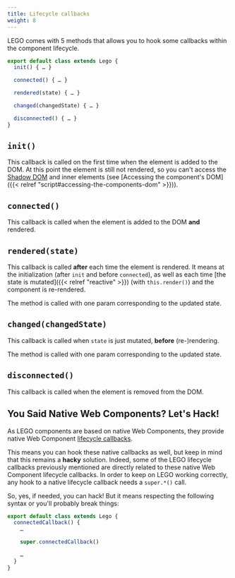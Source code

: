 ```yaml
---
title: Lifecycle callbacks
weight: 8
---
```


LEGO comes with 5 methods that allows you to hook some callbacks within the component lifecycle.

```js
export default class extends Lego {
  init() { … }

  connected() { … }

  rendered(state) { … }

  changed(changedState) { … }

  disconnected() { … }
}
```

## `init()`

This callback is called on the first time when the element is added to the DOM. At this point the element is still not rendered, so you can't access the [Shadow DOM]((https://developer.mozilla.org/en-US/docs/Web/Web_Components/Using_shadow_DOM)) and inner elements (see [Accessing the component's DOM]({{< relref "script#accessing-the-components-dom" >}})).

## `connected()`

This callback is called when the element is added to the DOM **and** rendered.

## `rendered(state)`

This callback is called **after** each time the element is rendered. It means at the initialization (after `init` and before `connected`), as well as each time [the state is mutated]({{< relref "reactive" >}}) (with `this.render()`) and the component is re-rendered.

The method is called with one param corresponding to the updated state.

## `changed(changedState)`

This callback is called when `state` is just mutated, **before** (re-)rendering.

The method is called with one param corresponding to the updated state.

## `disconnected()`

This callback is called when the element is removed from the DOM.

## You Said Native Web Components? Let's Hack!

As LEGO components are based on native Web Components, they provide native Web Component [lifecycle callbacks](https://developer.mozilla.org/en-US/docs/Web/API/Web_components/Using_custom_elements#custom_element_lifecycle_callbacks).

This means you can hook these native callbacks as well, but keep in mind that this remains a **hacky** solution. Indeed, some of the LEGO lifecycle callbacks previously mentioned are directly related to these native Web Component lifecycle callbacks. In order to keep on LEGO working correctly, any hook to a native lifecycle callback needs a `super.*()` call.

So, yes, if needed, you can hack! But it means respecting the following syntax or you'll probably break things:

```js
export default class extends Lego {
  connectedCallback() {
    …

    super.connectedCallback()

    …
  }
}
```
